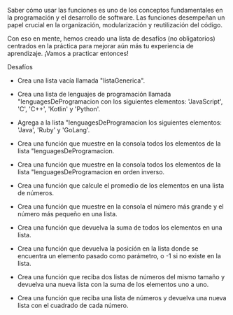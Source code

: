 Saber cómo usar las funciones es uno de los conceptos fundamentales en la programación y el desarrollo de software. Las funciones desempeñan un papel crucial en la organización, modularización y reutilización del código.

Con eso en mente, hemos creado una lista de desafíos (no obligatorios) centrados en la práctica para mejorar aún más tu experiencia de aprendizaje. ¡Vamos a practicar entonces!

Desafíos
- Crea una lista vacía llamada "listaGenerica".

- Crea una lista de lenguajes de programación llamada "lenguagesDeProgramacion con los siguientes elementos: 'JavaScript', 'C', 'C++', 'Kotlin' y 'Python'.

- Agrega a la lista "lenguagesDeProgramacion los siguientes elementos: 'Java', 'Ruby' y 'GoLang'.

- Crea una función que muestre en la consola todos los elementos de la lista "lenguagesDeProgramacion.

- Crea una función que muestre en la consola todos los elementos de la lista "lenguagesDeProgramacion en 
orden inverso.

- Crea una función que calcule el promedio de los elementos en una lista de números.

- Crea una función que muestre en la consola el número más grande y el número más pequeño en una lista.

- Crea una función que devuelva la suma de todos los elementos en una lista.

- Crea una función que devuelva la posición en la lista donde se encuentra un elemento pasado como 
parámetro, o -1 si no existe en la lista.

- Crea una función que reciba dos listas de números del mismo tamaño y devuelva una nueva lista con la 
suma de los elementos uno a uno.

- Crea una función que reciba una lista de números y devuelva una nueva lista con el cuadrado de cada número.

